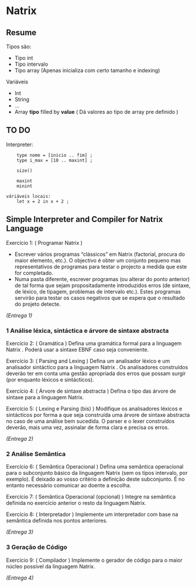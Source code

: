 # Natrix

## Resume

Tipos são:
- Tipo int
- Tipo intervalo
- Tipo array (Apenas inicializa com certo tamanho e indexing)

Variáveis
- Int
- String
- ... 
- Array __tipo__ filled by __value__ ( Dá valores ao tipo de array pre definido )


## TO DO

Interpreter:

        type nome = [inicio .. fim] ;
        type i_max = [10 .. maxint] ;

        size()

        maxint
        minint

    váriáveis locais:
        let x = 2 in x + 2 ;



## Simple Interpreter and Compiler for Natrix Language

Exercício 1: ( Programar Natrix )

- Escrever vários programas “clássicos” em Natrix (factorial, procura do maior
elemento, etc.). O objectivo é obter um conjunto pequeno mas representativos de
programas para testar o projecto a medida que este for completado.
- Numa pasta diferente, escrever programas (ou alterar do ponto anterior) de tal forma
que sejam propositadamente introduzidos erros (de sintaxe, de léxico, de tipagem,
problemas de intervalo etc.). Estes programas servirão para testar os casos negativos
que se espera que o resultado do projeto detecte.

_(Entrega 1)_

### 1 Análise léxica, sintáctica e árvore de sintaxe abstracta

Exercício 2: ( Gramática )
Defina uma gramática formal para a linguagem Natrix . Poderá usar a sintaxe EBNF caso
seja conveniente.

Exercício 3: ( Parsing and Lexing )
Defina um analisador léxico e um analisador sintáctico para a linguagem Natrix . Os
analisadores construídos deverão ter em conta uma gestão apropriada dos erros que possam
surgir (por enquanto léxicos e sintácticos).

Exercício 4: ( Árvore de sintaxe abstracta )
Defina o tipo das árvore de sintaxe para a linguagem Natrix.

Exercício 5: ( Lexing e Parsing (bis) )
Modifique os analisadores léxicos e sintácticos por forma a que seja construída uma árvore
de sintaxe abstracta no caso de uma análise bem sucedida. O parser e o lexer construídos
deverão, mais uma vez, assinalar de forma clara e precisa os erros.

_(Entrega 2)_

### 2 Análise Semântica

Exercício 6: ( Semântica Operacional )
Defina uma semântica operacional para o subconjunto básico da linguagem Natrix (sem os
tipos intervalo, por exemplo). É deixado ao vosso critério a definição deste subconjunto. É
no entanto necessário comunicar ao doente a escolha.

Exercício 7: ( Semântica Operacional (opcional) )
Integre na semântica definida no exercício anterior o resto da linguagem Natrix.

Exercício 8: ( Interpretador )
Implemente um interpretador com base na semântica definida nos pontos anteriores.

_(Entrega 3)_

### 3 Geração de Código

Exercício 9: ( Compilador )
Implemente o gerador de código para o maior núcleo possível da linguagem Natrix.

_(Entrega 4)_

